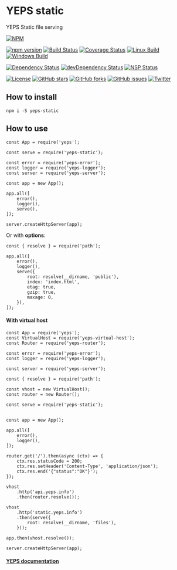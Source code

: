 # YEPS static

YEPS Static file serving

[![NPM](https://nodei.co/npm/yeps-static.png)](https://npmjs.org/package/yeps-static)

[![npm version](https://badge.fury.io/js/yeps-static.svg)](https://badge.fury.io/js/yeps-static)
[![Build Status](https://travis-ci.org/evheniy/yeps-static.svg?branch=master)](https://travis-ci.org/evheniy/yeps-static)
[![Coverage Status](https://coveralls.io/repos/github/evheniy/yeps-static/badge.svg?branch=master)](https://coveralls.io/github/evheniy/yeps-static?branch=master)
[![Linux Build](https://img.shields.io/travis/evheniy/yeps-static/master.svg?label=linux)](https://travis-ci.org/evheniy/)
[![Windows Build](https://img.shields.io/appveyor/ci/evheniy/yeps-static/master.svg?label=windows)](https://ci.appveyor.com/project/evheniy/yeps-static)

[![Dependency Status](https://david-dm.org/evheniy/yeps-static.svg)](https://david-dm.org/evheniy/yeps-static)
[![devDependency Status](https://david-dm.org/evheniy/yeps-static/dev-status.svg)](https://david-dm.org/evheniy/yeps-static#info=devDependencies)
[![NSP Status](https://img.shields.io/badge/NSP%20status-no%20vulnerabilities-green.svg)](https://travis-ci.org/evheniy/yeps-static)

[![License](https://img.shields.io/badge/license-MIT-blue.svg)](https://raw.githubusercontent.com/evheniy/yeps-static/master/LICENSE)
[![GitHub stars](https://img.shields.io/github/stars/evheniy/yeps-static.svg)](https://github.com/evheniy/yeps-static/stargazers)
[![GitHub forks](https://img.shields.io/github/forks/evheniy/yeps-static.svg)](https://github.com/evheniy/yeps-static/network)
[![GitHub issues](https://img.shields.io/github/issues/evheniy/yeps-static.svg)](https://github.com/evheniy/yeps-static/issues)
[![Twitter](https://img.shields.io/twitter/url/https/github.com/evheniy/yeps-static.svg?style=social)](https://twitter.com/intent/tweet?text=Wow:&url=%5Bobject%20Object%5D)


## How to install

    npm i -S yeps-static
  

## How to use

    const App = require('yeps');
    
    const serve = require('yeps-static');
    
    const error = require('yeps-error');
    const logger = require('yeps-logger');
    const server = require('yeps-server');
    
    const app = new App();
    
    app.all([
        error(),
        logger(),
        serve(),
    ]);
    
    server.createHttpServer(app);

Or with **options**:

    const { resolve } = require('path');
    
    app.all([
        error(),
        logger(),
        serve({
            root: resolve(__dirname, 'public'),
            index: 'index.html',
            etag: true,
            gzip: true,
            maxage: 0,
        }),
    ]);
    
#### With virtual host

    const App = require('yeps');
    const VirtualHost = require('yeps-virtual-host');
    const Router = require('yeps-router');
    
    const error = require('yeps-error');
    const logger = require('yeps-logger');
    
    const server = require('yeps-server');
    
    const { resolve } = require('path');
    
    const vhost = new VirtualHost();
    const router = new Router();
    
    const serve = require('yeps-static');
    
        
    const app = new App();
    
    app.all([
        error(),
        logger(),
    ]);
    
    router.get('/').then(async (ctx) => {
        ctx.res.statusCode = 200;
        ctx.res.setHeader('Content-Type', 'application/json');
        ctx.res.end('{"status":"OK"}'); 
    });
    
    vhost
        .http('api.yeps.info')
        .then(router.resolve());
        
    vhost
        .http('static.yeps.info')
        .then(serve({ 
            root: resolve(__dirname, 'files'),
        }));

    app.then(vhost.resolve());
    
    server.createHttpServer(app);
    
#### [YEPS documentation](http://yeps.info/)
